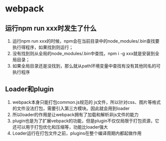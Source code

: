 # webpack  

## 运行npm run xxx时发生了什么
1. 运行npm run xxx的时候，npm会在当前目录中的node_modules/.bin查找要执行得程序，如果找到则运行；
2. 没有找到则从全局的node_modules/.bin中查找，npm i -g xxx就是安装到全局目录；
3. 如果全局目录还是没找到，那么就从path环境变量中查找有没有其他同名的可执行程序   

## Loader和plugin
1. webpack本身只能打包common.js规范的 js文件，所以针对css、图片等格式的文件没法打包，需要引入第三方模块。因此就会用到loader    
2. 所以loader的作用是让webpack拥有了加载和解析非js文件的能力   
3. plugin也是为了扩展vebpack的功能，但是plugin不仅仅局限于打包资源，它还可以用于打包优化和压缩等，功能比loader强大   
4. Loader运行在打包文件之前，plugins在整个编译周期内都起做作用